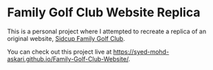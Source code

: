 # Family Golf Club Website Replica

This is a personal project where I attempted to recreate a replica of an original website, <a href="https://sidcupfamilygolf.com/" target="_blank">Sidcup Family Golf Club</a>.

You can check out this project live at <a href="https://syed-mohd-askari.github.io/Family-Golf-Club-Website/" target="_blank">https://syed-mohd-askari.github.io/Family-Golf-Club-Website/</a>.
